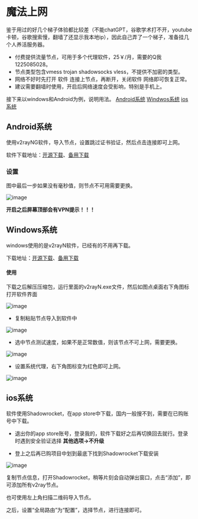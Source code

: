 # 魔法上网
鉴于用过的好几个梯子体验都比较差（不能chatGPT，谷歌学术打不开，youtube卡顿，谷歌搜索慢，翻墙了还显示我本地ip），因此自己弄了一个梯子，准备挂几个人养活服务器。
- 付费提供流量节点，可用于多个代理软件，25￥/月，需要的Q我1225085028。
- 节点类型包含vmess trojan shadowsocks vless，不提供不加密的类型。
- 网络不好时先打开 软件 连接上节点，再断开，关闭软件 网络即可恢复正常。
- 建议需要翻墙时使用，开启后网络速度会受影响，特别是手机上。

接下来以windows和Android为例，说明用法。
[Android系统](#android%E7%B3%BB%E7%BB%9F)
[Windwos系统](#windows%E7%B3%BB%E7%BB%9F)
[ios系统](#ios%E7%B3%BB%E7%BB%9F)

## Android系统
使用v2rayNG软件，导入节点，设置跳过证书验证，然后点击连接即可上网。

软件下载地址：[开源下载](https://github.com/2dust/v2rayNG/releases/download/1.8.5/v2rayNG_1.8.5.apk)、[备用下载](https://pc.domainsname.win:2080/download/Android.apk)

### 设置
图中最后一步如果没有毫秒值，则节点不可用需要更换。

![image](https://github.com/578meng/v2/assets/33978206/5873da1e-ae0e-4090-8d90-f5a9ac09c06c)

__开启之后屏幕顶部会有VPN提示！！！__




## Windows系统
windows使用的是v2rayN软件，已经有的不用再下载。

下载地址：[开源下载](https://github.com/2dust/v2rayN/releases/download/6.23/v2rayN-With-Core.zip)、[备用下载](https://pc.domainsname.win:2080/download/Windwos.zip)

#### 使用
下载之后解压压缩包，运行里面的v2rayN.exe文件，然后如图点桌面右下角图标打开软件界面

![image](https://github.com/578meng/v2/assets/33978206/77735f92-36a4-4eee-8d4f-ac4337fbb255)

- 复制粘贴节点导入到软件中

![image](https://github.com/578meng/v2/assets/33978206/b40d5f91-a97b-47b4-b004-d42bcf59d092)

- 选中节点测试速度，如果不是正常数值，则该节点不可上网，需要更换。

![image](https://github.com/578meng/v2/assets/33978206/84c1d4c3-30ce-4928-833d-eeffb8bb7f14)


- 设置系统代理，右下角图标变为红色即可上网。

![image](https://github.com/578meng/v2/assets/33978206/14d2adef-08f8-4ba2-9e3a-6f37f8bd59ef)


## ios系统
软件使用Shadowrocket，在app store中下载，国内一般搜不到，需要在已购账号中下载。
- 退出你的app store账号，登录我的，软件下载好之后再切换回去就行。登录时遇到安全验证选择 __其他选项->不升级__

- 登上之后再已购项目中划到最底下找到Shadowrocket下载安装

![image](https://github.com/578meng/v2/assets/33978206/887962ee-33ef-41e7-98c0-17da307b4384)


复制节点信息，打开Shadowrocket，稍等片刻会自动弹出窗口，点击“添加”，即可添加所有v2ray节点。

也可使用左上角扫描二维码导入节点。

之后，设置“全局路由”为“配置”，选择节点，进行连接即可。



